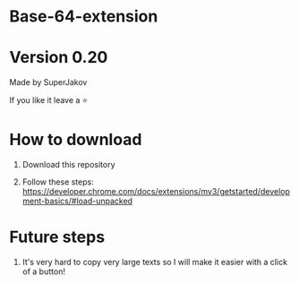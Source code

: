 # Base-64-extension
# Version 0.20

Made by SuperJakov

If you like it leave a ⭐

# How to download

1. Download this repository

2. Follow these steps: https://developer.chrome.com/docs/extensions/mv3/getstarted/development-basics/#load-unpacked

# Future steps

1. It's very hard to copy very large texts so I will make it easier with a click of a button!
